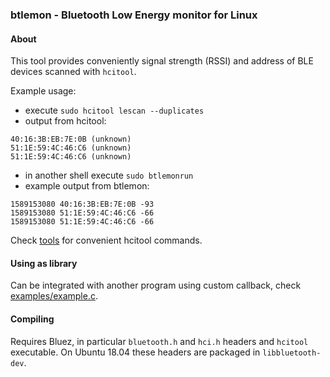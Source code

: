 ### btlemon - Bluetooth Low Energy monitor for Linux

#### About

This tool provides conveniently signal strength (RSSI) and address of BLE devices scanned with ```hcitool```.

Example usage:

- execute ```sudo hcitool lescan --duplicates```
- output from hcitool:
```
40:16:3B:EB:7E:0B (unknown)
51:1E:59:4C:46:C6 (unknown)
51:1E:59:4C:46:C6 (unknown)
```
- in another shell execute ```sudo btlemonrun```
- example output from btlemon:
```
1589153080 40:16:3B:EB:7E:0B -93
1589153080 51:1E:59:4C:46:C6 -66
1589153080 51:1E:59:4C:46:C6 -66
```

Check [tools](tools) for convenient hcitool commands.

#### Using as library

Can be integrated with another program using custom callback, check [examples/example.c](examples/example.c).

#### Compiling

Requires Bluez, in particular ```bluetooth.h``` and ```hci.h``` headers and ```hcitool``` executable. On Ubuntu 18.04 these headers are packaged in ```libbluetooth-dev```.
